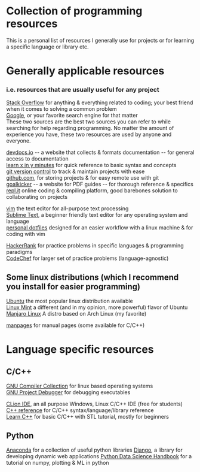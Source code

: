 # Collection of programming resources
This is a personal list of resources I generally use for projects or for learning a specific language or library etc.

# Generally applicable resources
### i.e. resources that are usually useful for any project

[Stack Overflow](https://stackoverflow.com/) for anything & everything related to coding; your best friend when it comes to solving a common problem\
[Google](https://www.google.com/), or your favorite search engine for that matter\
These two sources are the best two sources you can refer to while searching for help regarding programming. No matter the amount of experience you have, these two resources are used by anyone and everyone.

[devdocs.io](https://devdocs.io/) -- a website that collects & formats documentation -- for general access to documentation\
[learn x in y minutes](https://learnxinyminutes.com/) for quick reference to basic syntax and concepts\
[git version control](https://git-scm.com/) to track & maintain projects with ease\
[github.com](https://github.com/), for storing projects & for easy remote use with git\
[goalkicker](https://goalkicker.com/) -- a website for PDF guides -- for thorough reference & specifics\
[repl.it](https://repl.it/) online coding & compiling platform, good barebones solution to collaborating on projects

[vim](https://www.vim.org/) the text editor for all-purpose text processing\
[Sublime Text](https://www.sublimetext.com/), a beginner friendly text editor for any operating system and language\
[personal dotfiles](https://github.com/utkuboduroglu/dotfiles) designed for an easier workflow with a linux machine & for coding with vim

[HackerRank](https://www.hackerrank.com/) for practice problems in specific languages & programming paradigms\
[CodeChef](https://www.codechef.com/) for larger set of practice problems (language-agnostic)

## Some linux distributions (which I recommend you install for easier programming)
[Ubuntu](https://ubuntu.com/) the most popular linux distribution available\
[Linux Mint](https://linuxmint.com/) a different (and in my opinion, more powerful) flavor of Ubuntu\
[Manjaro Linux](https://manjaro.org/) A distro based on Arch Linux (my favorite)

[manpages](https://man.cx/) for manual pages (some available for C/C++)

# Language specific resources
## C/C++
[GNU Compiler Collection](https://gcc.gnu.org/) for linux based operating systems\
[GNU Project Debugger](https://www.gnu.org/software/gdb/) for debugging executables

[CLion IDE](https://www.jetbrains.com/clion/), an all purpose Windows, Linux C/C++ IDE (free for students)\
[C++ reference](https://cppreference.com/) for C/C++ syntax/language/library reference\
[Learn C++](https://learncpp.com/) for basic C/C++ with STL tutorial, mostly for beginners

## Python
[Anaconda](https://www.anaconda.com/distribution/) for a collection of useful python libraries
[Django](https://www.djangoproject.com/), a library for developing dynamic web applications
[Python Data Science Handbook](https://jakevdp.github.io/PythonDataScienceHandbook/) for a tutorial on numpy, plotting & ML in python

